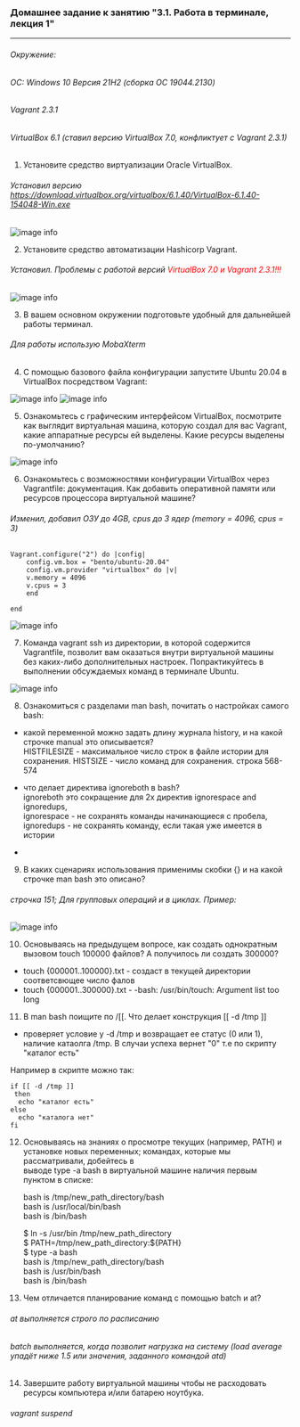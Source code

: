 ### Домашнее задание к занятию "3.1. Работа в терминале, лекция 1" 
****
###### Окружение: 
###### ОС: Windows 10 Версия 21H2 (сборка ОС 19044.2130)
###### Vagrant 2.3.1
###### VirtualBox 6.1 (ставил версию VirtualBox 7.0, конфликтует с Vagrant 2.3.1)

1. Установите средство виртуализации Oracle VirtualBox.
###### Установил версию https://download.virtualbox.org/virtualbox/6.1.40/VirtualBox-6.1.40-154048-Win.exe

![image info](./pic/virtualbox.png)

2. Установите средство автоматизации Hashicorp Vagrant.
###### Установил. Проблемы с работой версий <span style="color:red">VirtualBox 7.0 и Vagrant 2.3.1!!!</span>

![image info](./pic/vagrant.png)

3. В вашем основном окружении подготовьте удобный для дальнейшей работы терминал. 
###### Для работы использую MobaXterm

4. С помощью базового файла конфигурации запустите Ubuntu 20.04 в VirtualBox посредством Vagrant:

![image info](./pic/vagrant_up.png)
![image info](./pic/virtualbox_save.png)

5. Ознакомьтесь с графическим интерфейсом VirtualBox, посмотрите как выглядит виртуальная машина, которую создал для вас Vagrant, </br> какие аппаратные ресурсы ей выделены. Какие ресурсы выделены по-умолчанию?

![image info](./pic/system.png)

6. Ознакомьтесь с возможностями конфигурации VirtualBox через Vagrantfile: документация. Как добавить оперативной памяти или ресурсов процессора виртуальной машине?
###### Изменил, добавил ОЗУ до 4GB, cpus до 3 ядер (memory = 4096, cpus = 3)

    Vagrant.configure("2") do |config|
 	    config.vm.box = "bento/ubuntu-20.04"
	    config.vm.provider "virtualbox" do |v|
	    v.memory = 4096
        v.cpus = 3
	    end
	
    end

![image info](./pic/ram.png)

7. Команда vagrant ssh из директории, в которой содержится Vagrantfile, позволит вам оказаться внутри виртуальной машины </br>без каких-либо дополнительных настроек. Попрактикуйтесь в выполнении обсуждаемых команд в терминале Ubuntu.

![image info](./pic/ssh.png)

8. Ознакомиться с разделами man bash, почитать о настройках самого bash:
 - какой переменной можно задать длину журнала history, и на какой строчке manual это описывается?</br>
HISTFILESIZE - максимальное число строк в файле истории для сохранения. HISTSIZE - число команд для сохранения. строка 568-574

 - что делает директива ignoreboth в bash?</br>
ignoreboth это сокращение для 2х директив ignorespace and ignoredups,</br>
    ignorespace - не сохранять команды начинающиеся с пробела,</br>
    ignoredups - не сохранять команду, если такая уже имеется в истории
 - 
9. В каких сценариях использования применимы скобки {} и на какой строчке man bash это описано?
###### строчка 151; Для групповых операций и в циклах. Пример:

![image info](./pic/group.png)

10. Основываясь на предыдущем вопросе, как создать однократным вызовом touch 100000 файлов? А получилось ли создать 300000?

- touch {000001..100000}.txt - создаст в текущей директории соответсвющее число фалов
- touch {000001..300000}.txt - -bash: /usr/bin/touch: Argument list too long 

11. В man bash поищите по /\[\[. Что делает конструкция [[ -d /tmp ]]

- проверяет условие у -d /tmp и возвращает ее статус (0 или 1), наличие катаолга /tmp. В случаи успеха вернет "0" т.е по скрипту "каталог есть"

Например в скрипте можно так:</br>

    if [[ -d /tmp ]]
     then
      echo "каталог есть"
    else
      echo "каталога нет"
    fi
12. Основываясь на знаниях о просмотре текущих (например, PATH) и установке новых переменных; командах, которые мы рассматривали, добейтесь в </br>выводе type -a bash в виртуальной машине наличия первым пунктом в списке:

    bash is /tmp/new_path_directory/bash</br>
    bash is /usr/local/bin/bash</br>
    bash is /bin/bash</br>

    $ ln -s /usr/bin /tmp/new_path_directory  
    $ PATH=/tmp/new_path_directory:${PATH}  
    $ type -a bash  
    bash is /tmp/new_path_directory/bash  
    bash is /usr/bin/bash  
    bash is /bin/bash  

13. Чем отличается планирование команд с помощью batch и at?

###### at выполняется строго по расписанию

###### batch выполняется, когда позволит нагрузка на систему (load average упадёт ниже 1.5 или значения, заданного командой atd)

14. Завершите работу виртуальной машины чтобы не расходовать ресурсы компьютера и/или батарею ноутбука.
###### vagrant suspend

